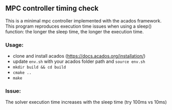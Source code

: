 ## MPC controller timing check
This is a minimal mpc controller implemented with the acados framework. This program reproduces execution time issues when using a sleep() function: the longer the sleep time, the longer the execution time.

### Usage:
- clone and install acados (https://docs.acados.org/installation/)
- update `env.sh` with your acados folder path and `source env.sh`
- `mkdir build && cd build`
- `cmake ..`
- `make`

### Issue:
The solver execution time increases with the sleep time (try 100ms vs 10ms)